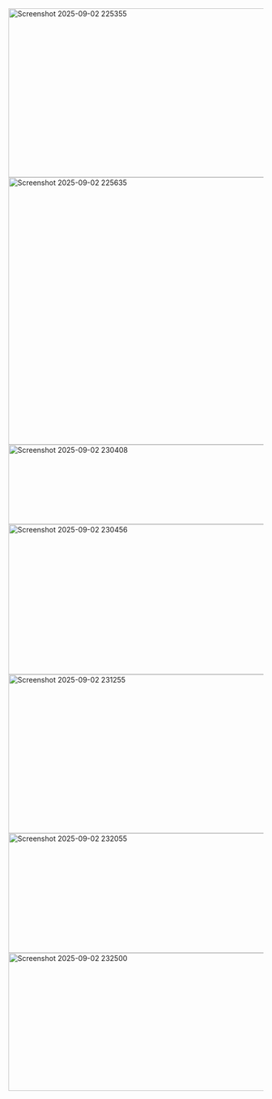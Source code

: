 <img width="949" height="333" alt="Screenshot 2025-09-02 225355" src="https://github.com/user-attachments/assets/fc6bb507-484a-4bae-a8af-2beefa6a4d4c" />
<img width="603" height="527" alt="Screenshot 2025-09-02 225635" src="https://github.com/user-attachments/assets/5ce27535-a2f7-4b31-9d90-f9676daf666a" />
<img width="527" height="157" alt="Screenshot 2025-09-02 230408" src="https://github.com/user-attachments/assets/41841c41-b05e-40a8-b398-9bef85b3cc3f" />
<img width="543" height="296" alt="Screenshot 2025-09-02 230456" src="https://github.com/user-attachments/assets/1b4a1930-4a1a-4764-8d30-16ad41b84bbd" />
<img width="764" height="313" alt="Screenshot 2025-09-02 231255" src="https://github.com/user-attachments/assets/fcb8cabc-fb7e-49e1-9ba3-0d54c68c6088" />
<img width="942" height="236" alt="Screenshot 2025-09-02 232055" src="https://github.com/user-attachments/assets/ca556fe9-a294-4e69-b33c-4400ea86709d" />
<img width="918" height="272" alt="Screenshot 2025-09-02 232500" src="https://github.com/user-attachments/assets/626747f5-60d3-4454-882f-d463ca3377b1" />
